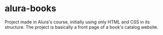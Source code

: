 # alura-books
Project made in Alura's course, initially using only HTML and CSS in its structure. The project is basically a front page of a book's catalog website.
